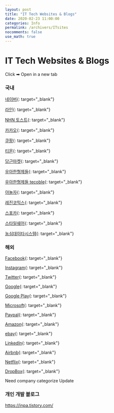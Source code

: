 ```yaml
---
layout: post
title: "IT Tech Websites & Blogs"
date: 2020-02-23 11:00:00
categories: Info
permalink: /archivers/ITsites
nocomments: false
use_math: true
---
```


# IT Tech Websites & Blogs

Click ➡ Open in a new tab

### 국내

[네이버](https://d2.naver.com/home){: target="\_blank"}

[라인](https://engineering.linecorp.com/ko/blog/){: target="\_blank"}

[NHN 토스트](https://meetup.toast.com/){: target="\_blank"}

[카카오](https://tech.kakao.com/){: target="\_blank"}

[쿠팡](https://medium.com/coupang-tech){: target="\_blank"}

[티몬](https://tmondev.blog.me/){: target="\_blank"}

[당근마켓](https://medium.com/daangn){: target="\_blank"}

[우아한형제들](https://woowabros.github.io/){: target="\_blank"}

[우아한형제들 tecoble](https://tecoble.techcourse.co.kr/){: target="\_blank"}

[야놀자](https://yanolja.github.io/){: target="\_blank"}

[레진코믹스](https://tech.lezhin.com/){: target="\_blank"}

[스포카](https://spoqa.github.io/){: target="\_blank"}

[스타일쉐어](https://medium.com/styleshare){: target="\_blank"}

[농심데이타시스템](https://tech.cloud.nongshim.co.kr/techblog/){: target="\_blank"}

### 해외

[Facebook](https://engineering.fb.com/){: target="\_blank"}

[Instagram](https://engineering.instagram.com/){: target="\_blank"}

[Twitter](https://blog.twitter.com/engineering/en_us.html){: target="\_blank"}

[Google](https://developers.googleblog.com/){: target="\_blank"}

[Google Play](https://medium.com/googleplaydev){: target="\_blank"}

[Microsoft](https://techcommunity.microsoft.com/t5/custom/page/page-id/Blogs){: target="\_blank"}

[Paypal](https://www.paypal-engineering.com/){: target="\_blank"}

[Amazon](https://developer.amazon.com/blogs){: target="\_blank"}

[ebay](https://www.ebayinc.com/stories/blogs/tech/){: target="\_blank"}

[LinkedIn](https://engineering.linkedin.com/blog){: target="\_blank"}

[Airbnb](https://medium.com/airbnb-engineering){: target="\_blank"}

[Netflix](https://medium.com/netflix-techblog){: target="\_blank"}

[DropBox](https://blogs.dropbox.com/tech/){: target="\_blank"}

Need company categorize Update

### 개인 개발 블로그

https://inpa.tistory.com/

<!-- ![tempfirst](/assets/posts/2020-02-21-cmdcolor/tempfirst.png) -->
